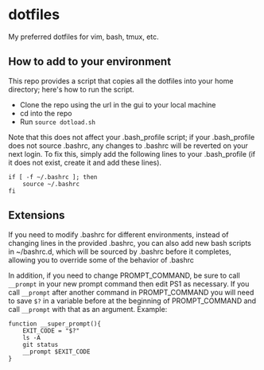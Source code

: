 # dotfiles #
My preferred dotfiles for vim, bash, tmux, etc.

## How to add to your environment ##
This repo provides a script that copies all the dotfiles into your 
home directory; here's how to run the script.

- Clone the repo using the url in the gui to your local machine
- cd into the repo
- Run `source dotload.sh`

Note that this does not affect your .bash_profile script; if your 
.bash_profile does not source .bashrc, any changes to .bashrc 
will be reverted on your next login. To fix this, simply add the
following lines to your .bash_profile (if it does not exist, create it
and add these lines).

```
if [ -f ~/.bashrc ]; then
    source ~/.bashrc
fi
```

## Extensions ##
If you need to modify .bashrc for different environments, instead of
changing lines in the provided .bashrc, you can also add new bash scripts
in ~/bashrc.d, which will be sourced by .bashrc before it completes,
allowing you to override some of the behavior of .bashrc

In addition, if you need to change PROMPT_COMMAND, be sure to call `__prompt`
in your new prompt command then edit PS1 as necessary. If you call `__prompt`
after another command in PROMPT_COMMAND you will need to save `$?` in a variable
before at the beginning of PROMPT_COMMAND and call `__prompt` with that as an
argument. Example:

```
function __super_prompt(){
    EXIT_CODE = "$?"
    ls -A
    git status
    __prompt $EXIT_CODE
}
```
